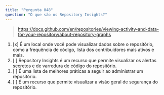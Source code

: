 ```yaml
---
title: "Pergunta 048"
question: "O que são os Repository Insights?"
---
```



> https://docs.github.com/en/repositories/viewing-activity-and-data-for-your-repository/about-repository-graphs
1. [x] É um local onde você pode visualizar dados sobre o repositório, como a frequência de código, lista dos contribuidores mais ativos e mais.
1. [ ] Repository Insights é um recurso que permite visualizar os alertas secretos e de varredura de código do repositório.
1. [ ] É uma lista de melhores práticas a seguir ao administrar um repositório.
1. [ ] É um recurso que permite visualizar a visão geral de segurança do repositório.
